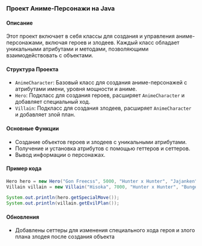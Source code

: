 ### Проект Аниме-Персонажи на Java

#### Описание
Этот проект включает в себя классы для создания и управления аниме-персонажами, включая героев и злодеев. Каждый класс обладает уникальными атрибутами и методами, позволяющими взаимодействовать с объектами.

#### Структура Проекта
- `AnimeCharacter`: Базовый класс для создания аниме-персонажей с атрибутами имени, уровня мощности и аниме.
- `Hero`: Подкласс для создания героев, расширяет `AnimeCharacter` и добавляет специальный ход.
- `Villain`: Подкласс для создания злодеев, расширяет `AnimeCharacter` и добавляет злой план.

#### Основные Функции
- Создание объектов героев и злодеев с уникальными атрибутами.
- Получение и установка атрибутов с помощью геттеров и сеттеров.
- Вывод информации о персонажах.

#### Пример кода
```java
Hero hero = new Hero("Gon Freecss", 5000, "Hunter x Hunter", "Jajanken");
Villain villain = new Villain("Hisoka", 7000, "Hunter x Hunter", "Bungee Gum");

System.out.println(hero.getSpecialMove());
System.out.println(villain.getEvilPlan());
```

#### Обновления
- Добавлены сеттеры для изменения специального хода героя и злого плана злодея после создания объекта
